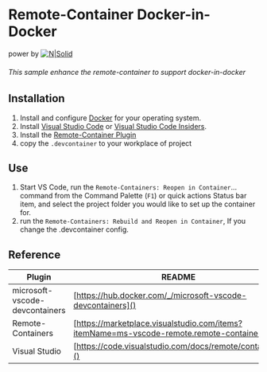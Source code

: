 # Remote-Container Docker-in-Docker
power by [![N|Solid](https://img-prod-cms-rt-microsoft-com.akamaized.net/cms/api/am/imageFileData/RE1Mu3b?ver=5c31)](https://code.visualstudio.com/docs/remote/containers)

###### This sample enhance the remote-container to support docker-in-docker



## Installation
1. Install and configure [Docker](https://www.docker.com/get-started) for your operating system.
2. Install [Visual Studio Code](https://www.docker.com/get-started) or [Visual Studio Code Insiders](https://code.visualstudio.com/insiders/).
3. Install the [Remote-Container Plugin](https://marketplace.visualstudio.com/items?itemName=ms-vscode-remote.remote-containers)
4. copy the `.devcontainer` to your workplace of project

## Use
1. Start VS Code, run the `Remote-Containers: Reopen in Container`... command from the Command Palette (`F1`) or quick actions Status bar item, and select the project folder you would like to set up the container for.
2. run the `Remote-Containers: Rebuild and Reopen in Container`, If you change the .devcontainer config.

## Reference
| Plugin | README |
| ------ | ------ |
| microsoft-vscode-devcontainers | [https://hub.docker.com/_/microsoft-vscode-devcontainers]() |
| Remote-Containers | [https://marketplace.visualstudio.com/items?itemName=ms-vscode-remote.remote-containers]() |
| Visual Studio | [https://code.visualstudio.com/docs/remote/containers]() |